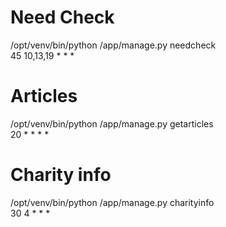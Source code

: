 # Need Check
/opt/venv/bin/python /app/manage.py needcheck<br>
45 10,13,19 * * *

# Articles
/opt/venv/bin/python /app/manage.py getarticles<br>
20 * * * *

# Charity info
/opt/venv/bin/python /app/manage.py charityinfo<br>
30 4 * * *
